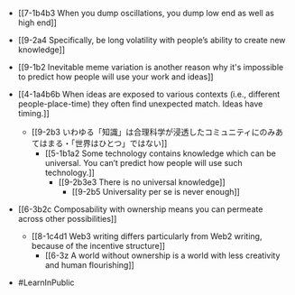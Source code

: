 - [[7-1b4b3 When you dump oscillations, you dump low end as well as high end]]
- [[9-2a4 Specifically, be long volatility with people’s ability to create new knowledge]]
- [[9-1b2 Inevitable meme variation is another reason why it's impossible to predict how people will use your work and ideas]]

- [[4-1a4b6b When ideas are exposed to various contexts (i.e., different people-place-time) they often find unexpected match. Ideas have timing.]]
	- [[9-2b3 いわゆる「知識」は合理科学が浸透したコミュニティにのみあてはまる・「世界はひとつ」ではない]]
		- [[5-1b1a2 Some technology contains knowledge which can be universal. You can’t predict how people will use such technology.]]
			- [[9-2b3e3 There is no universal knowledge]]
				- [[9-2b5 Universality per se is never enough]]

- [[6-3b2c Composability with ownership means you can permeate across other possibilities]]
	- [[8-1c4d1 Web3 writing differs particularly from Web2 writing, because of the incentive structure]]
		- [[6-3z A world without ownership is a world with less creativity and human flourishing]]

- #LearnInPublic

